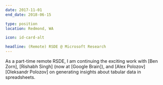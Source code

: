 ```yaml
---
date: 2017-11-01
end_date: 2018-06-15

type: position
location: Redmond, WA

icon: id-card-alt

headline: (Remote) RSDE @ Microsoft Research
---
```


As a part-time remote RSDE, I am continuing the exciting work with [Ben Zorn],
[Rishabh Singh] (now at [Google Brain]), and [Alex Polozov][Oleksandr Polozov]
on generating insights about tabular data in spreadsheets.